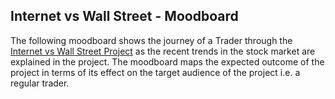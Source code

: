 ## Internet vs Wall Street - Moodboard
The following moodboard shows the journey of a Trader through the [Internet vs Wall Street Project](https://murlis97.github.io/portfolio-viz/final_project_mjsharma.html) as the recent trends in the stock market are explained in the project. 
The moodboard maps the expected outcome of the project in terms of its effect on the target audience of the project i.e. a regular trader. 

<div id="adobe-dc-view"></div>
<script src="https://documentcloud.adobe.com/view-sdk/main.js"></script>
<script type="text/javascript">
	document.addEventListener("adobe_dc_view_sdk.ready", function(){ 
		var adobeDCView = new AdobeDC.View({clientId: "30ad8595192c407b957db4414f381cb8", divId: "adobe-dc-view"});
		adobeDCView.previewFile({
			content:{location: {url: "https://documentcloud.adobe.com/view-sdk-demo/PDFs/Bodea Brochure.pdf"}},
			metaData:{fileName: "Internet vs Wall St"}
		}, {});
	});
</script>

<!--<iframe src="http://docs.google.com/gview?url=https://drive.google.com/file/d/1o5s5nZz9XTFNK4B0svHVX7jcKCUn2EYp/view?usp=sharing&embedded=true" style="width:500; height:800px;" frameborder="0"></iframe> -->
